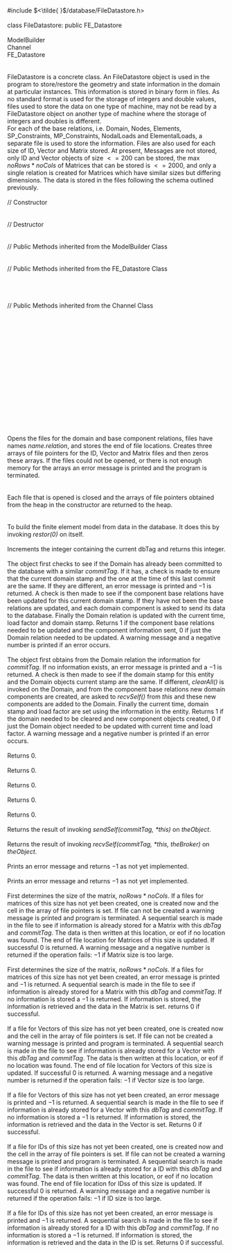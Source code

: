 \
\#include $<\tilde{ }$/database/FileDatastore.h$>$\
\
class FileDatastore: public FE_Datastore\
\
ModelBuilder\
Channel\
FE_Datastore\
\
\
FileDatastore is a concrete class. An FileDatastore object is used in
the program to store/restore the geometry and state information in the
domain at particular instances. This information is stored in binary
form in files. As no standard format is used for the storage of integers
and double values, files used to store the data on one type of machine,
may not be read by a FileDatastore object on another type of machine
where the storage of integers and doubles is different.\
For each of the base relations, i.e. Domain, Nodes, Elements,
SP_Constraints, MP_Constraints, NodalLoads and ElementalLoads, a
separate file is used to store the information. Files are also used for
each size of ID, Vector and Matrix stored. At present, Messages are not
stored, only ID and Vector objects of size $<= 200$ can be stored, the
max $noRows * noCols$ of Matrices that can be stored is $<= 2000$, and
only a single relation is created for Matrices which have similar sizes
but differing dimensions. The data is stored in the files following the
schema outlined previously.\
\
// Constructor\
\
\
// Destructor\
\
\
// Public Methods inherited from the ModelBuilder Class\
\
\
// Public Methods inherited from the FE_Datastore Class\
\
\
\
\
// Public Methods inherited from the Channel Class\
\
\
\
\
\
\
\
\
\
\
\
\
\
\
\
\
\
Opens the files for the domain and base component relations, files have
names *name.relation*, and stores the end of file locations. Creates
three arrays of file pointers for the ID, Vector and Matrix files and
then zeros these arrays. If the files could not be opened, or there is
not enough memory for the arrays an error message is printed and the
program is terminated.\
\
\
Each file that is opened is closed and the arrays of file pointers
obtained from the heap in the constructor are returned to the heap.\
\
\
To build the finite element model from data in the database. It does
this by invoking *restor(0)* on itself.\
\
Increments the integer containing the current dbTag and returns this
integer.\
\
The object first checks to see if the Domain has already been committed
to the database with a similar *commitTag*. If it has, a check is made
to ensure that the current domain stamp and the one at the time of this
last commit are the same. If they are different, an error message is
printed and $-1$ is returned. A check is then made to see if the
component base relations have been updated for this current domain
stamp. If they have not been the base relations are updated, and each
domain component is asked to send its data to the database. Finally the
Domain relation is updated with the current time, load factor and domain
stamp. Returns $1$ if the component base relations needed to be updated
and the component information sent, $0$ if just the Domain relation
needed to be updated. A warning message and a negative number is printed
if an error occurs.\
\
The object first obtains from the Domain relation the information for
*commitTag*. If no information exists, an error message is printed and a
$-1$ is returned. A check is then made to see if the domain stamp for
this entity and the Domain objects current stamp are the same. If
different, *clearAll()* is invoked on the Domain, and from the component
base relations new domain components are created, are asked to
*recvSelf()* from *this* and these new components are added to the
Domain. Finally the current time, domain stamp and load factor are set
using the information in the entity. Returns $1$ if the domain needed to
be cleared and new component objects created, $0$ if just the Domain
object needed to be updated with current time and load factor. A warning
message and a negative number is printed if an error occurs.\
\
Returns $0$.\
\
Returns $0$.\
\
Returns $0$.\
\
Returns $0$.\
\
Returns $0$.\
\
Returns the result of invoking *sendSelf(commitTag, \*this)* on
*theObject*.\
\
Returns the result of invoking *recvSelf(commitTag, \*this, theBroker)*
on *theObject*.\
\
Prints an error message and returns $-1$ as not yet implemented.\
\
Prints an error message and returns $-1$ as not yet implemented.\
\
First determines the size of the matrix, $noRows * noCols$. If a files
for matrices of this size has not yet been created, one is created now
and the cell in the array of file pointers is set. If file can not be
created a warning message is printed and program is terminated. A
sequential search is made in the file to see if information is already
stored for a Matrix with this *dbTag* and *commitTag*. The data is then
written at this location, or eof if no location was found. The end of
file location for Matrices of this size is updated. If successful $0$ is
returned. A warning message and a negative number is returned if the
operation fails: $-1$ if Matrix size is too large.\
\
First determines the size of the matrix, $noRows * noCols$. If a files
for matrices of this size has not yet been created, an error message is
printed and $-1$ is returned. A sequential search is made in the file to
see if information is already stored for a Matrix with this *dbTag* and
*commitTag*. If no information is stored a $-1$ is returned. If
information is stored, the information is retrieved and the data in the
Matrix is set. returns $0$ if successful.\
\
If a file for Vectors of this size has not yet been created, one is
created now and the cell in the array of file pointers is set. If file
can not be created a warning message is printed and program is
terminated. A sequential search is made in the file to see if
information is already stored for a Vector with this *dbTag* and
*commitTag*. The data is then written at this location, or eof if no
location was found. The end of file location for Vectors of this size is
updated. If successful $0$ is returned. A warning message and a negative
number is returned if the operation fails: $-1$ if Vector size is too
large.\
\
If a file for Vectors of this size has not yet been created, an error
message is printed and $-1$ is returned. A sequential search is made in
the file to see if information is already stored for a Vector with this
*dbTag* and *commitTag*. If no information is stored a $-1$ is returned.
If information is stored, the information is retrieved and the data in
the Vector is set. Returns $0$ if successful.\
\
If a file for IDs of this size has not yet been created, one is created
now and the cell in the array of file pointers is set. If file can not
be created a warning message is printed and program is terminated. A
sequential search is made in the file to see if information is already
stored for a ID with this *dbTag* and *commitTag*. The data is then
written at this location, or eof if no location was found. The end of
file location for IDss of this size is updated. If successful $0$ is
returned. A warning message and a negative number is returned if the
operation fails: $-1$ if ID size is too large.\
\
If a file for IDs of this size has not yet been created, an error
message is printed and $-1$ is returned. A sequential search is made in
the file to see if information is already stored for a ID with this
*dbTag* and *commitTag*. If no information is stored a $-1$ is returned.
If information is stored, the information is retrieved and the data in
the ID is set. Returns $0$ if successful.

